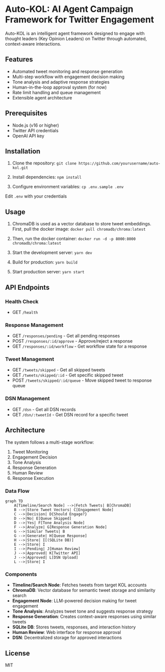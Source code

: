 # Auto-KOL: AI Agent Campaign Framework for Twitter Engagement

Auto-KOL is an intelligent agent framework designed to engage with thought leaders (Key Opinion Leaders) on Twitter through automated, context-aware interactions.

## Features

- Automated tweet monitoring and response generation
- Multi-step workflow with engagement decision making
- Tone analysis and adaptive response strategies
- Human-in-the-loop approval system (for now)
- Rate limit handling and queue management
- Extensible agent architecture

## Prerequisites

- Node.js (v16 or higher)
- Twitter API credentials
- OpenAI API key

## Installation

1. Clone the repository:
`git clone https://github.com/yourusername/auto-kol.git`

2. Install dependencies:
`npm install`

3. Configure environment variables:
`cp .env.sample .env`

Edit `.env` with your credentials

## Usage

1. ChromaDB is used as a vector database to store tweet embeddings. First, pull the docker image:
`docker pull chromadb/chroma:latest`

2. Then, run the docker container:
`docker run -d -p 8000:8000 chromadb/chroma:latest`

3. Start the development server:
`yarn dev`

4. Build for production:
`yarn build`

5. Start production server:
`yarn start`

## API Endpoints

### Health Check
- GET `/health`

### Response Management
- GET `/responses/pending` - Get all pending responses
- POST `/responses/:id/approve` - Approve/reject a response
- GET `/responses/:id/workflow` - Get workflow state for a response

### Tweet Management
- GET `/tweets/skipped` - Get all skipped tweets
- GET `/tweets/skipped/:id` - Get specific skipped tweet
- POST `/tweets/skipped/:id/queue` - Move skipped tweet to response queue

### DSN Management
- GET `/dsn` - Get all DSN records
- GET `/dsn/:tweetId` - Get DSN record for a specific tweet

## Architecture

The system follows a multi-stage workflow:

1. Tweet Monitoring
2. Engagement Decision
3. Tone Analysis
4. Response Generation
5. Human Review
6. Response Execution

### Data Flow

```mermaid
graph TD
    A[Timeline/Search Node] -->|Fetch Tweets| B[ChromaDB]
    B -->|Store Tweet Vectors| C[Engagement Node]
    C -->|Decision| D{Should Engage?}
    D -->|No| E[Queue Skipped]
    D -->|Yes| F[Tone Analysis Node]
    F -->|Analyze| G[Response Generation Node]
    G -->|Similar Tweets| B
    G -->|Generate| H[Queue Response]
    H -->|Store| I[(SQLite DB)]
    E -->|Store| I
    I -->|Pending| J[Human Review]
    J -->|Approved| K[Twitter API]
    J -->|Approved| L[DSN Upload]
    L -->|Store| I
```

### Components

- **Timeline/Search Node**: Fetches tweets from target KOL accounts
- **ChromaDB**: Vector database for semantic tweet storage and similarity search
- **Engagement Node**: LLM-powered decision making for tweet engagement
- **Tone Analysis**: Analyzes tweet tone and suggests response strategy
- **Response Generation**: Creates context-aware responses using similar tweets
- **SQLite DB**: Stores tweets, responses, and interaction history
- **Human Review**: Web interface for response approval
- **DSN**: Decentralized storage for approved interactions

## License

MIT